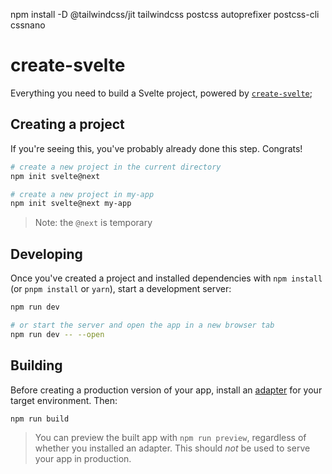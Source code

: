 
<!-- Blog-link
 https://play.tailwindcss.com/8V7HgjwIte 
-->

<!-- Sub-Blog
 https://play.tailwindcss.com/usXRTfzPO2
 https://play.tailwindcss.com/Ghz7kWQb0I?size=444x720 --modified
-->

<!-- Big-Blog
 https://play.tailwindcss.com/AX1sDzGW7m
-->
npm install -D @tailwindcss/jit tailwindcss postcss autoprefixer postcss-cli cssnano

# create-svelte

Everything you need to build a Svelte project, powered by [`create-svelte`](https://github.com/sveltejs/kit/tree/master/packages/create-svelte);

## Creating a project

If you're seeing this, you've probably already done this step. Congrats!

```bash
# create a new project in the current directory
npm init svelte@next

# create a new project in my-app
npm init svelte@next my-app
```

> Note: the `@next` is temporary

## Developing

Once you've created a project and installed dependencies with `npm install` (or `pnpm install` or `yarn`), start a development server:

```bash
npm run dev

# or start the server and open the app in a new browser tab
npm run dev -- --open
```

## Building

Before creating a production version of your app, install an [adapter](https://kit.svelte.dev/docs#adapters) for your target environment. Then:

```bash
npm run build
```

> You can preview the built app with `npm run preview`, regardless of whether you installed an adapter. This should _not_ be used to serve your app in production.

